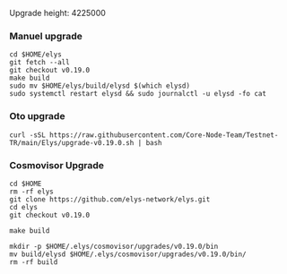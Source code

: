 Upgrade height: 4225000

### Manuel upgrade
```
cd $HOME/elys
git fetch --all
git checkout v0.19.0
make build
sudo mv $HOME/elys/build/elysd $(which elysd)
sudo systemctl restart elysd && sudo journalctl -u elysd -fo cat
```
### Oto upgrade

```
curl -sSL https://raw.githubusercontent.com/Core-Node-Team/Testnet-TR/main/Elys/upgrade-v0.19.0.sh | bash
```

### Cosmovisor Upgrade
```
cd $HOME
rm -rf elys
git clone https://github.com/elys-network/elys.git
cd elys
git checkout v0.19.0
```
```
make build
```
```
mkdir -p $HOME/.elys/cosmovisor/upgrades/v0.19.0/bin
mv build/elysd $HOME/.elys/cosmovisor/upgrades/v0.19.0/bin/
rm -rf build
```
